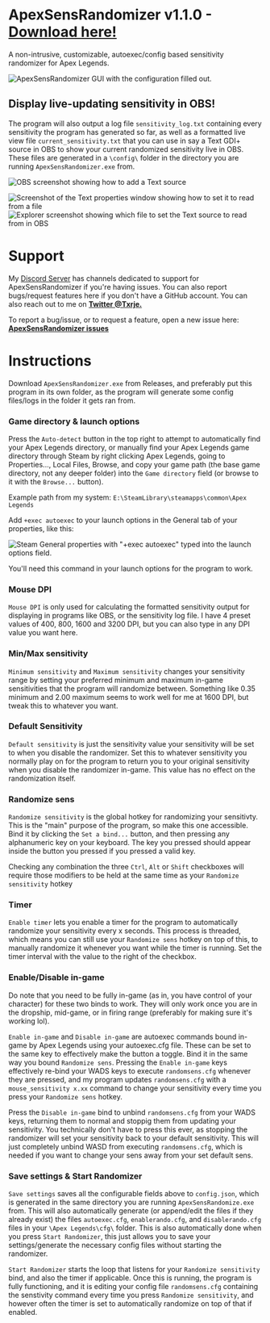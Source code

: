 # ApexSensRandomizer v1.1.0 - [Download here!](https://github.com/TorjeAmundsen/ApexSensRandomizer/releases/latest)
A non-intrusive, customizable, autoexec/config based sensitivity randomizer for Apex Legends.


![ApexSensRandomizer GUI with the configuration filled out.](https://github.com/TorjeAmundsen/ApexSensRandomizer/assets/14235956/970bdf13-129b-455d-b70a-0036e12eef67)


## Display live-updating sensitivity in OBS!

The program will also output a log file `sensitivity_log.txt` containing every sensitivity the program has generated so far, as well as a formatted live view file `current_sensitivity.txt` that you can use in say a Text GDI+ source in OBS to show your current randomized sensitivity live in OBS. These files are generated in a `\config\` folder in the directory you are running `ApexSensRandomizer.exe` from.

![OBS screenshot showing how to add a Text source](https://github.com/TorjeAmundsen/ApexSensRandomizer/assets/14235956/174d3d0a-4c5b-4944-970d-2920158ebd08)

![Screenshot of the Text properties window showing how to set it to read from a file](https://github.com/TorjeAmundsen/ApexSensRandomizer/assets/14235956/37f97a94-452f-4196-93b9-5e02fc19f801)
![Explorer screenshot showing which file to set the Text source to read from in OBS](https://github.com/TorjeAmundsen/ApexSensRandomizer/assets/14235956/84db3527-7462-4484-a978-8426f5d9b71f)

# Support

My [Discord Server](https://discord.gg/doomjump) has channels dedicated to support for ApexSensRandomizer if you're having issues. You can also report bugs/request features here if you don't have a GitHub account. You can also reach out to me on **[Twitter @Txrje.](https://twitter.com/Txrje)**

To report a bug/issue, or to request a feature, open a new issue here: **[ApexSensRandomizer issues](https://github.com/TorjeAmundsen/ApexSensRandomizer/issues)**

# Instructions

Download `ApexSensRandomizer.exe` from Releases, and preferably put this program in its own folder, as the program will generate some config files/logs in the folder it gets ran from.


### Game directory & launch options

Press the `Auto-detect` button in the top right to attempt to automatically find your Apex Legends directory, or manually find your Apex Legends game directory through Steam by right clicking Apex Legends, going to Properties..., Local Files, Browse, and copy your game path (the base game directory, not any deeper folder) into the `Game directory` field (or browse to it with the `Browse...` button).

Example path from my system: `E:\SteamLibrary\steamapps\common\Apex Legends`

Add `+exec autoexec` to your launch options in the General tab of your properties, like this:

![Steam General properties with "+exec autoexec" typed into the launch options field.](https://github.com/TorjeAmundsen/ApexSensRandomizer/assets/14235956/d2632617-941c-4464-91a4-e3e9fe2a72b7)

You'll need this command in your launch options for the program to work.

### Mouse DPI

`Mouse DPI` is only used for calculating the formatted sensitivity output for displaying in programs like OBS, or the sensitivity log file. I have 4 preset values of 400, 800, 1600 and 3200 DPI, but you can also type in any DPI value you want here.

### Min/Max sensitivity

`Minimum sensitivity` and `Maximum sensitivity`  changes your sensitivity range by setting your preferred minimum and maximum in-game sensitivities that the program will randomize between. Something like 0.35 minimum and 2.00 maximum seems to work well for me at 1600 DPI, but tweak this to whatever you want.

### Default Sensitivity

`Default sensitivity` is just the sensitivity value your sensitivity will be set to when you disable the randomizer. Set this to whatever sensitivity  you normally play on for the program to return you to your original sensitivity when you disable the randomizer in-game. This value has no effect on the randomization itself.

### Randomize sens

`Randomize sensitivity` is the global hotkey for randomizing your sensitivty. This is the "main" purpose of the program, so make this one accessible. Bind it by clicking the `Set a bind...` button, and then pressing any alphanumeric key on your keyboard. The key you pressed should appear inside the button you pressed if you pressed a valid key.

Checking any combination the three `Ctrl`, `Alt` or `Shift` checkboxes will require those modifiers to be held at the same time as your `Randomize sensitivity` hotkey

### Timer

`Enable timer` lets you enable a timer for the program to automatically randomize your sensitivity every x seconds. This process is threaded, which means you can still use your `Randomize sens` hotkey on top of this, to manually randomize it whenever you want while the timer is running. Set the timer interval with the value to the right of the checkbox.

### Enable/Disable in-game

Do note that you need to be fully in-game (as in, you have control of your character) for these two binds to work. They will only work once you are in the dropship, mid-game, or in firing range (preferably for making sure it's working lol).

`Enable in-game` and `Disable in-game` are autoexec commands bound in-game by Apex Legends using your autoexec.cfg file. These can be set to the same key to effectively make the button a toggle. Bind it in the same way you bound `Randomize sens`. Pressing the `Enable in-game` keys effectively re-bind your WADS keys to execute `randomsens.cfg` whenever they are pressed, and my program updates `randomsens.cfg` with a `mouse_sensitivity x.xx` command to change your sensitivity every time you press your `Randomize sens` hotkey.

Press the `Disable in-game` bind to unbind `randomsens.cfg` from your WADS keys, returning them to normal and stoppig them from updating your sensitivity. You technically don't have to press this ever, as stopping the randomizer will set your sensitivity back to your default sensitivity. This will just completely unbind WASD from executing `randomsens.cfg`, which is needed if you want to change your sens away from your set default sens.

### Save settings & Start Randomizer

`Save settings` saves all the configurable fields above to `config.json`, which is generated in the same directory you are running `ApexSensRandomize.exe` from. This will also automatically generate (or append/edit the files if they already exist) the files `autoexec.cfg`, `enablerando.cfg`, and `disablerando.cfg` files in your `\Apex Legends\cfg\` folder. This is also automatically done when you press `Start Randomizer`, this just allows you to save your settings/generate the necessary config files without starting the randomizer.

`Start Randomizer` starts the loop that listens for your `Randomize sensitivity` bind, and also the timer if applicable. Once this is running, the program is fully functioning, and it is editing your config file `randomsens.cfg` containing the senstivity command every time you press `Randomize sensitivity`, and however often the timer is set to automatically randomize on top of that if enabled.
